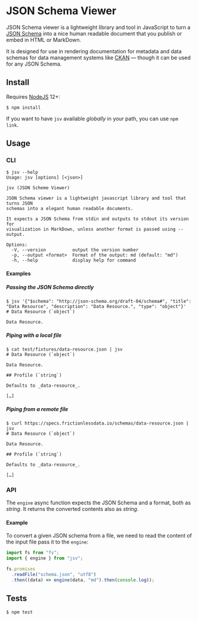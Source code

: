# JSON Schema Viewer

JSON Schema viewer is a lightweight library and tool in JavaScript to turn a [JSON Schema](https://json-schema.org/) into a nice human readable document that you publish or embed in HTML or MarkDown.

It is designed for use in rendering documentation for metadata and data schemas for data management systems like [CKAN](https://github.com/ckan/ckan) — though it can be used for any JSON Schema.

## Install

Requires [NodeJS](https://nodejs.org/en/) 12+:

```console
$ npm install
```

If you want to have `jsv` available _globally_ in your path, you can use `npm link`.

## Usage

### CLI

```console
$ jsv --help
Usage: jsv [options] [<json>]

jsv (JSON Scheme Viewer)

JSON Schema viewer is a lightweight javascript library and tool that turns JSON
schemas into a elegant human readable documents.

It expects a JSON Schema from stdin and outputs to stdout its version for
visualization in MarkDown, unless another format is passed using --output.

Options:
  -V, --version          output the version number
  -p, --output <format>  Format of the output: md (default: "md")
  -h, --help             display help for command
```

#### Examples

##### Passing the JSON Schema directly

```console
$ jsv '{"$schema": "http://json-schema.org/draft-04/schema#", "title": "Data Resource", "description": "Data Resource.", "type": "object"}'
# Data Resource (`object`)

Data Resource.
```

##### Piping with a local file

```console
$ cat test/fixtures/data-resource.json | jsv
# Data Resource (`object`)

Data Resource.

## Profile (`string`)

Defaults to _data-resource_.

[…]
```

##### Piping from a remote file

```console
$ curl https://specs.frictionlessdata.io/schemas/data-resource.json | jsv
# Data Resource (`object`)

Data Resource.

## Profile (`string`)

Defaults to _data-resource_.

[…]
```

### API

The `engine` async function expects the JSON Schema and a format, both as _string_. It returns the converted contents also as _string_.

#### Example

To convert a given JSON schema from a file, we need to read the content of the input file pass it to the `engine`:

```javascript
import fs from "fs";
import { engine } from "jsv";

fs.promises
  .readFile("schema.json", "utf8")
  .then((data) => engine(data, "md").then(console.log));
```

## Tests

```console
$ npm test
```
